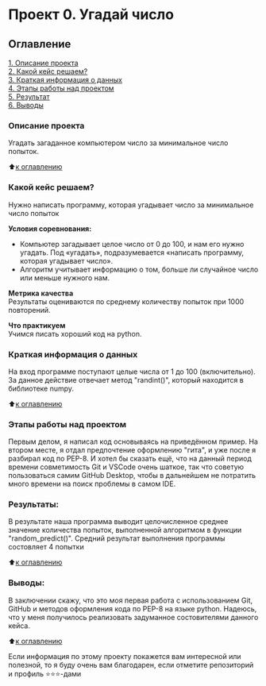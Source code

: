 # Проект 0. Угадай число

## Оглавление
[1. Описание проекта](https://github.com/Marshmallow0603/sf_data_science/blob/main/README.md#Описание-проекта)  
[2. Какой кейс решаем?](https://github.com/Marshmallow0603/sf_data_science/blob/main/README.md#Какой-кейс-решаем?)  
[3. Краткая информация о данных](https://github.com/Marshmallow0603/sf_data_science/blob/main/README.md#Краткая-информация-о-данных)  
[4. Этапы работы над проектом](https://github.com/Marshmallow0603/sf_data_science/blob/main/README.md#Этапы-работы-над-проектом)  
[5. Результат](https://github.com/Marshmallow0603/sf_data_science/blob/main/README.md#Результат)  
[6. Выводы](https://github.com/Marshmallow0603/sf_data_science/blob/main/README.md#Выводы)  

### Описание проекта
Угадать загаданное компьютером число за минимальное число попыток.

:arrow_up:[к оглавлению](https://github.com/Marshmallow0603/sf_data_science/blob/main/README.md#Оглавление)

### Какой кейс решаем?
Нужно написать программу, которая угадывает число за минимальное число попыток

**Условия соревнования:**  
- Компьютер загадывает целое число от 0 до 100, и нам его нужно угадать. Под «угадать», подразумевается «написать программу, которая угадывает число».
- Алгоритм учитывает информацию о том, больше ли случайное число или меньше нужного нам.

**Метрика качества**  
Результаты оцениваются по среднему количеству попыток при 1000 повторений.

**Что практикуем**  
Учимся писать хороший код на python.

### Краткая информация о данных
На вход программе поступают целые числа от 1 до 100 (включительно). За данное действие отвечает метод "randint()", который находится в библиотеке numpy.

:arrow_up:[к оглавлению](https://github.com/Marshmallow0603/sf_data_science/blob/main/README.md#Оглавление)

### Этапы работы над проектом
Первым делом, я написал код основываясь на приведённом пример. На втором месте, я отдал предпочтение оформлению "гита", и уже после я разбирал код по PEP-8. И хотел бы сказать ещё, что на данный период времени совметимость Git и VSCode очень шаткое, так что советую пользоваться самим GitHub Desktop, чтобы в дальнейшем не потратить много времени на поиск проблемы в самом IDE.

### Результаты:  
В результате наша программа выводит целочисленное среднее значение количества попыток, выполненной алгоритмом в функции "random_predict()". Средний результат выполнения программы состовляет 4 попытки

:arrow_up:[к оглавлению](https://github.com/Marshmallow0603/sf_data_science/blob/main/README.md#Оглавление)

### Выводы:  
В заключении скажу, что это моя первая работа с использованием Git, GitHub и методов оформления кода по PEP-8 на языке python. Надеюсь, что у меня получилось реализовать задуманное состовителями данного кейса.

:arrow_up:[к оглавлению](https://github.com/Marshmallow0603/sf_data_science/blob/main/README.md#Оглавление)

Если информация по этому проекту покажется вам интересной или полезной, то я буду очень вам благодарен, если отметите репозиторий и профиль ⭐️⭐️⭐️-дами